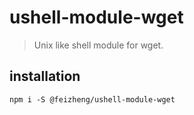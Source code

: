# ushell-module-wget
> Unix like shell module for wget.

## installation
```shell
npm i -S @feizheng/ushell-module-wget
```
